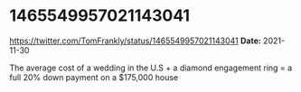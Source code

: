 # 1465549957021143041
https://twitter.com/TomFrankly/status/1465549957021143041
**Date:** 2021-11-30

The average cost of a wedding in the U.S + a diamond engagement ring = a full 20% down payment on a $175,000 house
